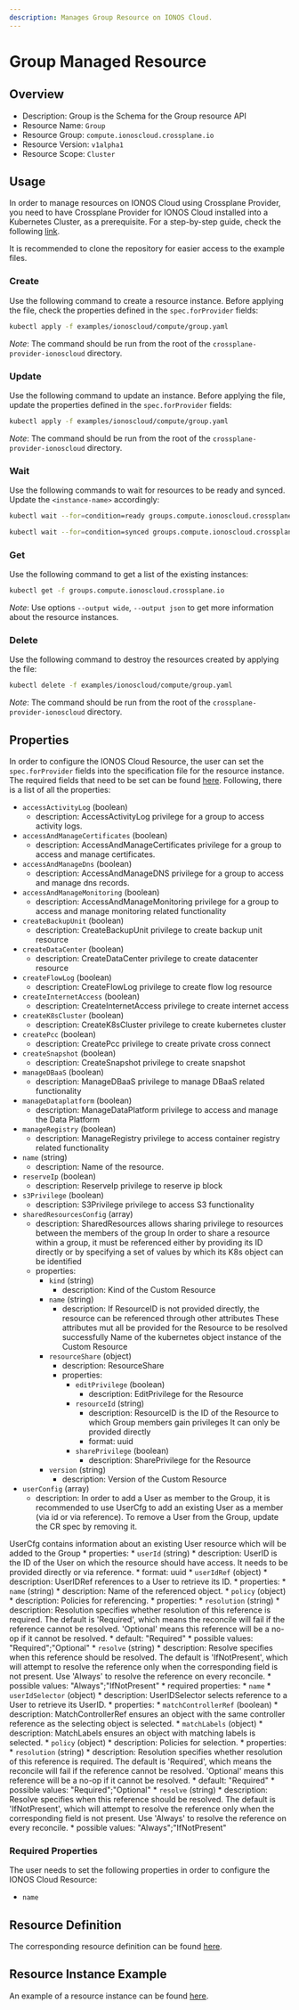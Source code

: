 ```yaml
---
description: Manages Group Resource on IONOS Cloud.
---
```


# Group Managed Resource

## Overview

* Description: Group is the Schema for the Group resource API
* Resource Name: `Group`
* Resource Group: `compute.ionoscloud.crossplane.io`
* Resource Version: `v1alpha1`
* Resource Scope: `Cluster`

## Usage

In order to manage resources on IONOS Cloud using Crossplane Provider, you need to have Crossplane Provider for IONOS Cloud installed into a Kubernetes Cluster, as a prerequisite. For a step-by-step guide, check the following [link](https://github.com/ionos-cloud/crossplane-provider-ionoscloud/tree/master/examples/example.md).

It is recommended to clone the repository for easier access to the example files.

### Create

Use the following command to create a resource instance. Before applying the file, check the properties defined in the `spec.forProvider` fields:

```bash
kubectl apply -f examples/ionoscloud/compute/group.yaml
```

_Note_: The command should be run from the root of the `crossplane-provider-ionoscloud` directory.

### Update

Use the following command to update an instance. Before applying the file, update the properties defined in the `spec.forProvider` fields:

```bash
kubectl apply -f examples/ionoscloud/compute/group.yaml
```

_Note_: The command should be run from the root of the `crossplane-provider-ionoscloud` directory.

### Wait

Use the following commands to wait for resources to be ready and synced. Update the `<instance-name>` accordingly:

```bash
kubectl wait --for=condition=ready groups.compute.ionoscloud.crossplane.io/<instance-name>
```

```bash
kubectl wait --for=condition=synced groups.compute.ionoscloud.crossplane.io/<instance-name>
```

### Get

Use the following command to get a list of the existing instances:

```bash
kubectl get -f groups.compute.ionoscloud.crossplane.io
```

_Note_: Use options `--output wide`, `--output json` to get more information about the resource instances.

### Delete

Use the following command to destroy the resources created by applying the file:

```bash
kubectl delete -f examples/ionoscloud/compute/group.yaml
```

_Note_: The command should be run from the root of the `crossplane-provider-ionoscloud` directory.

## Properties

In order to configure the IONOS Cloud Resource, the user can set the `spec.forProvider` fields into the specification file for the resource instance. The required fields that need to be set can be found [here](#required-properties). Following, there is a list of all the properties:

* `accessActivityLog` (boolean)
	* description: AccessActivityLog privilege for a group to access activity logs.
* `accessAndManageCertificates` (boolean)
	* description: AccessAndManageCertificates privilege for a group to access and manage certificates.
* `accessAndManageDns` (boolean)
	* description: AccessAndManageDNS privilege for a group to access and manage dns records.
* `accessAndManageMonitoring` (boolean)
	* description: AccessAndManageMonitoring privilege for a group to access and manage monitoring related functionality
* `createBackupUnit` (boolean)
	* description: CreateBackupUnit privilege to create backup unit resource
* `createDataCenter` (boolean)
	* description: CreateDataCenter privilege to create datacenter resource
* `createFlowLog` (boolean)
	* description: CreateFlowLog privilege to create flow log resource
* `createInternetAccess` (boolean)
	* description: CreateInternetAccess privilege to create internet access
* `createK8sCluster` (boolean)
	* description: CreateK8sCluster privilege to create kubernetes cluster
* `createPcc` (boolean)
	* description: CreatePcc privilege to create private cross connect
* `createSnapshot` (boolean)
	* description: CreateSnapshot privilege to create snapshot
* `manageDBaaS` (boolean)
	* description: ManageDBaaS privilege to manage DBaaS related functionality
* `manageDataplatform` (boolean)
	* description: ManageDataPlatform privilege to access and manage the Data Platform
* `manageRegistry` (boolean)
	* description: ManageRegistry privilege to access container registry related functionality
* `name` (string)
	* description: Name of the resource.
* `reserveIp` (boolean)
	* description: ReserveIp privilege to reserve ip block
* `s3Privilege` (boolean)
	* description: S3Privilege privilege to access S3 functionality
* `sharedResourcesConfig` (array)
	* description: SharedResources allows sharing privilege to resources between the members of the group
In order to share a resource within a group, it must be referenced either by providing its ID directly
or by specifying a set of values by which its K8s object can be identified
	* properties:
		* `kind` (string)
			* description: Kind of the Custom Resource
		* `name` (string)
			* description: If ResourceID is not provided directly, the resource can be referenced through other attributes
These attributes mut all be provided for the Resource to be resolved successfully
Name of the kubernetes object instance of the Custom Resource
		* `resourceShare` (object)
			* description: ResourceShare
			* properties:
				* `editPrivilege` (boolean)
					* description: EditPrivilege for the Resource
				* `resourceId` (string)
					* description: ResourceID is the ID of the Resource to which Group members gain privileges
It can only be provided directly
					* format: uuid
				* `sharePrivilege` (boolean)
					* description: SharePrivilege for the Resource
		* `version` (string)
			* description: Version of the Custom Resource
* `userConfig` (array)
	* description: In order to add a User as member to the Group, it is recommended to use UserCfg
to add an existing User as a member (via id or via reference).
To remove a User from the Group, update the CR spec by removing it.


UserCfg contains information about an existing User resource
which will be added to the Group
	* properties:
		* `userId` (string)
			* description: UserID is the ID of the User on which the resource should have access.
It needs to be provided directly or via reference.
			* format: uuid
		* `userIdRef` (object)
			* description: UserIDRef references to a User to retrieve its ID.
			* properties:
				* `name` (string)
					* description: Name of the referenced object.
				* `policy` (object)
					* description: Policies for referencing.
					* properties:
						* `resolution` (string)
							* description: Resolution specifies whether resolution of this reference is required.
The default is 'Required', which means the reconcile will fail if the
reference cannot be resolved. 'Optional' means this reference will be
a no-op if it cannot be resolved.
							* default: "Required"
							* possible values: "Required";"Optional"
						* `resolve` (string)
							* description: Resolve specifies when this reference should be resolved. The default
is 'IfNotPresent', which will attempt to resolve the reference only when
the corresponding field is not present. Use 'Always' to resolve the
reference on every reconcile.
							* possible values: "Always";"IfNotPresent"
			* required properties:
				* `name`
		* `userIdSelector` (object)
			* description: UserIDSelector selects reference to a User to retrieve its UserID.
			* properties:
				* `matchControllerRef` (boolean)
					* description: MatchControllerRef ensures an object with the same controller reference
as the selecting object is selected.
				* `matchLabels` (object)
					* description: MatchLabels ensures an object with matching labels is selected.
				* `policy` (object)
					* description: Policies for selection.
					* properties:
						* `resolution` (string)
							* description: Resolution specifies whether resolution of this reference is required.
The default is 'Required', which means the reconcile will fail if the
reference cannot be resolved. 'Optional' means this reference will be
a no-op if it cannot be resolved.
							* default: "Required"
							* possible values: "Required";"Optional"
						* `resolve` (string)
							* description: Resolve specifies when this reference should be resolved. The default
is 'IfNotPresent', which will attempt to resolve the reference only when
the corresponding field is not present. Use 'Always' to resolve the
reference on every reconcile.
							* possible values: "Always";"IfNotPresent"

### Required Properties

The user needs to set the following properties in order to configure the IONOS Cloud Resource:

* `name`

## Resource Definition

The corresponding resource definition can be found [here](https://github.com/ionos-cloud/crossplane-provider-ionoscloud/tree/master/package/crds/compute.ionoscloud.crossplane.io_groups.yaml).

## Resource Instance Example

An example of a resource instance can be found [here](https://github.com/ionos-cloud/crossplane-provider-ionoscloud/tree/master/examples/ionoscloud/compute/group.yaml).

